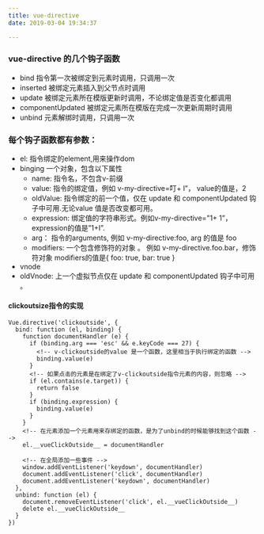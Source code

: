 ```yaml
---
title: vue-directive
date: 2019-03-04 19:34:37

---
```


### vue-directive 的几个钩子函数
- bind  指令第一次被绑定到元素时调用，只调用一次
- inserted 被绑定元素插入到父节点时调用
- update 被绑定元素所在模版更新时调用，不论绑定值是否变化都调用
- componentUpdated 被绑定元素所在模版在完成一次更新周期时调用
- unbind 元素解绑时调用，只调用一次
  
<!-- more -->
### 每个钩子函数都有参数：
- el: 指令绑定的element,用来操作dom
- binging 一个对象，包含以下属性
  - name: 指令名，不包含v-前缀
  - value: 指令的绑定值，例如 v-my-directive=叮+ l”， value的值是，2
  - oldValue: 指令绑定的前一个值，仅在 update 和 componentUpdated 钩子中可用.无论value 值是否改变都可用。
  - expression: 绑定值的字符串形式。例如v-my-directive="1+ 1”，expression的值是”1+I”.
  - arg： 指令的arguments, 例如 v-my-directive:foo, arg 的值是 foo
  - modifiers: 一个包含修饰符的对象 。 例如 v-my-directive.foo.bar，修饰符对象 modifiers的值是{ foo: true, bar: true }
- vnode
- oldVnode: 上一个虚拟节点仅在 update 和 componentUpdated 钩子中可用 。 

#### clickoutsize指令的实现
```
Vue.directive('clickoutside', {
  bind: function (el, binding) {
    function documentHandler (e) {
      if (binding.arg === 'esc' && e.keyCode === 27) {
        <!-- v-clickoutside的value 是一个函数，这里相当于执行绑定的函数 -->
        binding.value(e)
      }
      <!-- 如果点击的元素是在绑定了v-clickoutside指令元素的内容，则忽略 -->
      if (el.contains(e.target)) {
        return false
      }
      if (binding.expression) {
        binding.value(e)
      }
    }
    <!-- 在元素添加一个元素用来存绑定的函数，是为了unbind的时候能够找到这个函数 -->
    el.__vueClickOutside__ = documentHandler
    
    <!-- 在全局添加一些事件 -->
    window.addEventListener('keydown', documentHandler)
    document.addEventListener('click', documentHandler)
    document.addEventListener('keydown', documentHandler)
  },
  unbind: function (el) {
    document.removeEventListener('click', el.__vueClickOutside__)
    delete el.__vueClickOutside__
  }
})
```